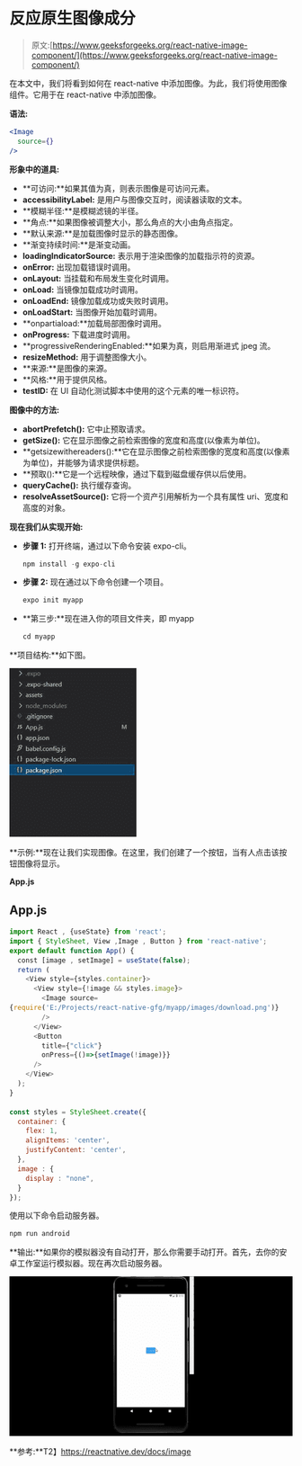 # 反应原生图像成分

> 原文:[https://www.geeksforgeeks.org/react-native-image-component/](https://www.geeksforgeeks.org/react-native-image-component/)

在本文中，我们将看到如何在 react-native 中添加图像。为此，我们将使用图像组件。它用于在 react-native 中添加图像。

**语法:**

```jsx
<Image
  source={}
/>
```

**形象中的道具:**

*   **可访问:**如果其值为真，则表示图像是可访问元素。
*   **accessibilityLabel:** 是用户与图像交互时，阅读器读取的文本。
*   **模糊半径:**是模糊滤镜的半径。
*   **角点:**如果图像被调整大小，那么角点的大小由角点指定。
*   **默认来源:**是加载图像时显示的静态图像。
*   **渐变持续时间:**是渐变动画。
*   **loadingIndicatorSource:** 表示用于渲染图像的加载指示符的资源。
*   **onError:** 出现加载错误时调用。
*   **onLayout:** 当挂载和布局发生变化时调用。
*   **onLoad:** 当镜像加载成功时调用。
*   **onLoadEnd:** 镜像加载成功或失败时调用。
*   **onLoadStart:** 当图像开始加载时调用。
*   **onpartiaload:**加载局部图像时调用。
*   **onProgress:** 下载进度时调用。
*   **progressiveRenderingEnabled:**如果为真，则启用渐进式 jpeg 流。
*   **resizeMethod:** 用于调整图像大小。
*   **来源:**是图像的来源。
*   **风格:**用于提供风格。
*   **testID:** 在 UI 自动化测试脚本中使用的这个元素的唯一标识符。

**图像中的方法:**

*   **abortPrefetch():** 它中止预取请求。
*   **getSize():** 它在显示图像之前检索图像的宽度和高度(以像素为单位)。
*   **getsizewithereaders():**它在显示图像之前检索图像的宽度和高度(以像素为单位)，并能够为请求提供标题。
*   **预取():**它是一个远程映像，通过下载到磁盘缓存供以后使用。
*   **queryCache():** 执行缓存查询。
*   **resolveAssetSource():** 它将一个资产引用解析为一个具有属性 uri、宽度和高度的对象。

**现在我们从实现开始:**

*   **步骤 1:** 打开终端，通过以下命令安装 expo-cli。

    ```jsx
    npm install -g expo-cli
    ```

*   **步骤 2:** 现在通过以下命令创建一个项目。

    ```jsx
    expo init myapp
    ```

*   **第三步:**现在进入你的项目文件夹，即 myapp

    ```jsx
    cd myapp
    ```

**项目结构:**如下图。

![](img/942c6153d04f2818f0e47f78ab71e5d9.png)

**示例:**现在让我们实现图像。在这里，我们创建了一个按钮，当有人点击该按钮图像将显示。

**App.js**

## App.js

```jsx
import React , {useState} from 'react';
import { StyleSheet, View ,Image , Button } from 'react-native';
export default function App() {
  const [image , setImage] = useState(false);
  return (
    <View style={styles.container}>
      <View style={!image && styles.image}>
        <Image source=
{require('E:/Projects/react-native-gfg/myapp/images/download.png')}
        />
      </View>
      <Button
        title={"click"}
        onPress={()=>{setImage(!image)}}
      />
    </View>
  );
}

const styles = StyleSheet.create({
  container: {
    flex: 1,
    alignItems: 'center',
    justifyContent: 'center',
  },
  image : {
    display : "none",
  }
});
```

使用以下命令启动服务器。

```jsx
npm run android
```

**输出:**如果你的模拟器没有自动打开，那么你需要手动打开。首先，去你的安卓工作室运行模拟器。现在再次启动服务器。

![](img/0b6e29f429d63ca90cceba0c6cb9c7d0.png)

**参考:**T2】https://reactnative.dev/docs/image